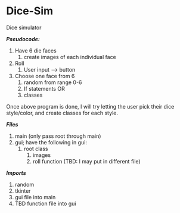 # Dice-Sim
Dice simulator

***Pseudocode:***

1. Have 6 die faces
   1. create images of each individual face
2. Roll
   1. User input --> button
3. Choose one face from 6
   1. random from range 0-6
   2. If statements OR
   3. classes


Once above program is done, I will try letting the user pick their dice style/color, and create classes for each style.

***Files***
1. main (only pass root through main)
2. gui; have the following in gui:
   1. root class
      1. images
      2. roll function (TBD: I may put in different file)

***Imports***
1. random
2. tkinter
3. gui file into main
4. TBD function file into gui
